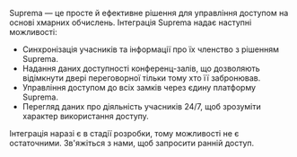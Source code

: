 Suprema — це просте й ефективне рішення для управління доступом на основі хмарних обчислень. Інтеграція Suprema надає наступні можливості:

- Синхронізація учасників та інформації про їх членство з рішенням Suprema.
- Надання даних доступності конференц-залів, що дозволяють відімкнути двері переговорної тільки тому хто її забронював.
- Управління доступом до всіх замків через єдину платформу Suprema.
- Перегляд даних про діяльність учасників 24/7, щоб зрозуміти характер використання доступу.

Інтеграція наразі є в стадії розробки, тому можливості не є остаточними. Зв'яжіться з нами, щоб запросити ранній доступ.
